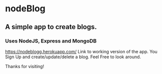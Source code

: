 # nodeBlog
## A simple app to create blogs.
### Uses NodeJS, Express and MongoDB

<https://nodeblogg.herokuapp.com/>
Link to working version of the app. You Sign Up and create/update/delete a blog. Feel Free to look around.

Thanks for visiting! 


